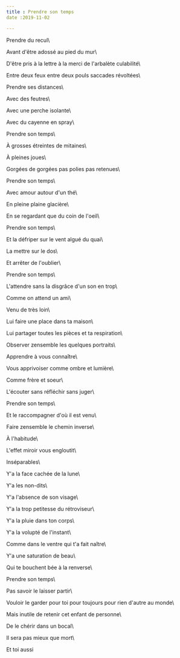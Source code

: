 ```yaml
---
title : Prendre son temps
date :2019-11-02

---
```


Prendre du recul\

Avant d'être adossé au pied du mur\

D'être pris à la lettre à la merci de l'arbalète culabilité\

Entre deux feux entre deux pouls saccades révoltées\

Prendre ses distances\

Avec des feutres\

Avec une perche isolante\

Avec du cayenne en spray\

Prendre son temps\

À grosses étreintes de mitaines\

À pleines joues\

Gorgées de gorgées pas polies pas retenues\

Prendre son temps\

Avec amour autour d'un thé\

En pleine plaine glacière\

En se regardant que du coin de l'oeil\

Prendre son temps\

Et la défriper sur le vent algué du quai\

La mettre sur le dos\

Et arrêter de l'oublier\

Prendre son temps\

L'attendre sans la disgrâce d'un son en trop\

Comme on attend un ami\

Venu de très loin\

Lui faire une place dans ta maison\

Lui partager toutes les pièces et ta respiration\

Observer zensemble les quelques portraits\

Apprendre à vous connaître\

Vous apprivoiser comme ombre et lumière\

Comme frère et soeur\

L'écouter sans réfléchir sans juger\

Prendre son temps\

Et le raccompagner d'où il est venu\

Faire zensemble le chemin inverse\

À l'habitude\

L'effet miroir vous engloutit\

Inséparables\

Y'a la face cachée de la lune\

Y'a les non-dits\

Y'a l'absence de son visage\

Y'a la trop petitesse du rétroviseur\

Y'a la pluie dans ton corps\

Y'a la volupté de l'instant\

Comme dans le ventre qui t'a fait naître\

Y'a une saturation de beau\

Qui te bouchent bée à la renverse\

Prendre son temps\

Pas savoir le laisser partir\

Vouloir le garder pour toi pour toujours pour rien d'autre au monde\

Mais inutile de retenir cet enfant de personne\

De le chérir dans un bocal\

Il sera pas mieux que mort\

Et toi aussi